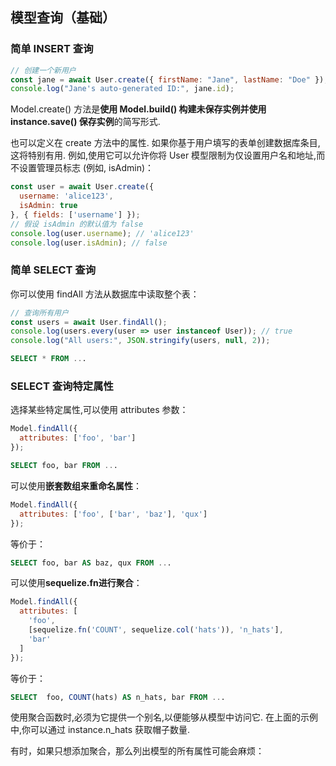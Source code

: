 ## 模型查询（基础）

### 简单 INSERT 查询

```js
// 创建一个新用户
const jane = await User.create({ firstName: "Jane", lastName: "Doe" });
console.log("Jane's auto-generated ID:", jane.id);
```

Model.create() 方法是**使用 Model.build() 构建未保存实例并使用 instance.save() 保存实例**的简写形式.


也可以定义在 create 方法中的属性. 如果你基于用户填写的表单创建数据库条目,这将特别有用. 例如,使用它可以允许你将 User 模型限制为仅设置用户名和地址,而不设置管理员标志 (例如, isAdmin)：

```js
const user = await User.create({
  username: 'alice123',
  isAdmin: true
}, { fields: ['username'] });
// 假设 isAdmin 的默认值为 false
console.log(user.username); // 'alice123'
console.log(user.isAdmin); // false
```

### 简单 SELECT 查询

你可以使用 findAll 方法从数据库中读取整个表：

```js
// 查询所有用户
const users = await User.findAll();
console.log(users.every(user => user instanceof User)); // true
console.log("All users:", JSON.stringify(users, null, 2));
```

```SQL
SELECT * FROM ...
```

### SELECT 查询特定属性

选择某些特定属性,可以使用 attributes 参数：

```js
Model.findAll({
  attributes: ['foo', 'bar']
});
```
```SQL
SELECT foo, bar FROM ...
```

可以使用**嵌套数组来重命名属性**：

```js
Model.findAll({
  attributes: ['foo', ['bar', 'baz'], 'qux']
});
```
等价于：
```SQL
SELECT foo, bar AS baz, qux FROM ...
```

可以使用**sequelize.fn进行聚合**：

```js
Model.findAll({
  attributes: [
    'foo',
    [sequelize.fn('COUNT', sequelize.col('hats')), 'n_hats'],
    'bar'
  ]
});
```
等价于：
```SQL
SELECT  foo, COUNT(hats) AS n_hats, bar FROM ...
```

使用聚合函数时,必须为它提供一个别名,以便能够从模型中访问它. 在上面的示例中,你可以通过 instance.n_hats 获取帽子数量.

有时，如果只想添加聚合，那么列出模型的所有属性可能会麻烦：

